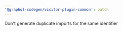 ```yaml
---
'@graphql-codegen/visitor-plugin-common': patch
---
```


Don't generate duplicate imports for the same identifier
